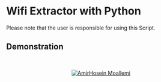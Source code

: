 # Wifi Extractor with Python

Please note that the user is responsible for using this Script.

## Demonstration
<br />
<p align="center">
    <a href="https://youtu.be/kc2shu5COos">
        <img src="https://nabegheha.com/img/wifipassword-script_github.jpg" alt="AmirHosein Moallemi">
    </a>
</p>



